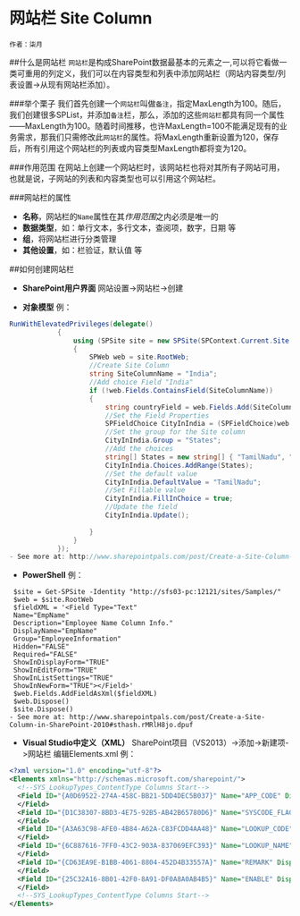 # 网站栏 Site Column
    作者：柒月

##什么是网站栏
`网站栏`是构成SharePoint数据最基本的元素之一,可以将它看做一类可重用的列定义，我们可以在内容类型和列表中添加网站栏（网站内容类型/列表设置->从现有网站栏添加）。

###举个栗子
我们首先创建一个`网站栏`叫做`备注`，指定MaxLength为100。随后，我们创建很多SPList，并添加`备注`栏，那么，添加的这些`网站栏`都具有同一个属性——MaxLength为100。随着时间推移，也许MaxLength=100不能满足现有的业务需求，那我们只需修改此`网站栏`的属性。将MaxLength重新设置为120，保存后，所有引用这个网站栏的列表或内容类型MaxLength都将变为120。

###作用范围
在网站上创建一个网站栏时，该网站栏也将对其所有子网站可用，也就是说，子网站的列表和内容类型也可以引用这个网站栏。

###网站栏的属性
- **名称**，网站栏的`Name`属性在其*作用范围*之内必须是唯一的
- **数据类型**，如：单行文本，多行文本，查阅项，数字，日期 等
- **组**，将网站栏进行分类管理
- **其他设置**，如：栏验证，默认值 等


##如何创建网站栏

- **SharePoint用户界面** 网站设置->网站栏->创建

- **对象模型** 例：

``` C#
RunWithElevatedPrivileges(delegate()
            {
                using (SPSite site = new SPSite(SPContext.Current.Site.Url))
                {
                    SPWeb web = site.RootWeb;
                    //Create Site Column
                    string SiteColumnName = "India";
                    //Add choice Field "India"
                    if (!web.Fields.ContainsField(SiteColumnName))  
                    {
                        string countryField = web.Fields.Add(SiteColumnName, SPFieldType.Choice, false);
                        //Set the Field Properties
                        SPFieldChoice CityInIndia = (SPFieldChoice)web.Fields.GetField(SiteColumnName);
                        //Set the group for the Site column
                        CityInIndia.Group = "States";   
                        //Add the choices
                        string[] States = new string[] { "TamilNadu", "Kerala", "Andhra Pradesh", "karnataka"};
                        CityInIndia.Choices.AddRange(States);
                        //Set the default value
                        CityInIndia.DefaultValue = "TamilNadu";
                        //Set Fillable value
                        CityInIndia.FillInChoice = true;
                        //Update the field
                        CityInIndia.Update();
  
                    }
                }
            });
- See more at: http://www.sharepointpals.com/post/Create-a-Site-Column-in-SharePoint-2010#sthash.rMRlH8jo.dpuf
```

- **PowerShell** 例：
```
 $site = Get-SPSite -Identity "http://sfs03-pc:12121/sites/Samples/"
 $web = $site.RootWeb
 $fieldXML = '<Field Type="Text"
 Name="EmpName"
 Description="Employee Name Column Info."
 DisplayName="EmpName"
 Group="EmployeeInformation"
 Hidden="FALSE"
 Required="FALSE"
 ShowInDisplayForm="TRUE"
 ShowInEditForm="TRUE"
 ShowInListSettings="TRUE"
 ShowInNewForm="TRUE"></Field>'
 $web.Fields.AddFieldAsXml($fieldXML)
 $web.Dispose()
 $site.Dispose()
- See more at: http://www.sharepointpals.com/post/Create-a-Site-Column-in-SharePoint-2010#sthash.rMRlH8jo.dpuf
```
- **Visual Studio中定义（XML）** SharePoint项目（VS2013）->添加->新建项->网站栏 编辑Elements.xml 例：
``` XML
<?xml version="1.0" encoding="utf-8"?>
<Elements xmlns="http://schemas.microsoft.com/sharepoint/">
  <!--SYS_LookupTypes_ContentType Columns Start-->
  <Field ID="{A0D69522-274A-458C-BB21-5DD4DEC5B037}" Name="APP_CODE" DisplayName="APP_CODE" Type="Text" Required="FALSE" Group="SYS_Columns">
  </Field>
  <Field ID="{D1C38307-8BD3-4E75-92B5-AB42B65780D6}" Name="SYSCODE_FLAG" DisplayName="SYSCODE_FLAG" Type="Boolean" Required="FALSE" Group="SYS_Columns">
  </Field>
  <Field ID="{A3A63C98-AFE0-4B84-A62A-C83FCDD4AA48}" Name="LOOKUP_CODE" DisplayName="LOOKUP_CODE" Type="Text" Required="FALSE" Group="SYS_Columns">
  </Field>
  <Field ID="{6C887616-7FF0-43C2-903A-837069EFC393}" Name="LOOKUP_NAME" DisplayName="LOOKUP_NAME" Type="Text" Required="FALSE" Group="SYS_Columns">
  </Field>
  <Field ID="{CD63EA9E-B1BB-4061-8804-452D4B33557A}" Name="REMARK" DisplayName="REMARK" Type="Note" Required="FALSE" Group="SYS_Columns">
  </Field>
  <Field ID="{25C32A16-8B01-42F0-8A91-DF0A8A0AB4B5}" Name="ENABLE" DisplayName="ENABLE" Type="Boolean" Required="FALSE" Group="SYS_Columns">
  </Field>
  <!--SYS_LookupTypes_ContentType Columns Start-->
</Elements>
```